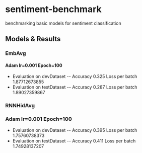 # sentiment-benchmark
benchmarking basic models for sentiment classification

## Models & Results

### EmbAvg

#### Adam lr=0.001 Epoch=100

- Evaluation on devDataset -- Accuracy 0.325 Loss per batch 1.87712673855
- Evaluation on testDataset -- Accuracy 0.287 Loss per batch 1.89027359867

### RNNHidAvg

### Adam lr=0.001 Epoch=100

- Evaluation on devDataset -- Accuracy 0.395 Loss per batch 1.75760738373
- Evaluation on testDataset -- Accuracy 0.411 Loss per batch 1.74928137207